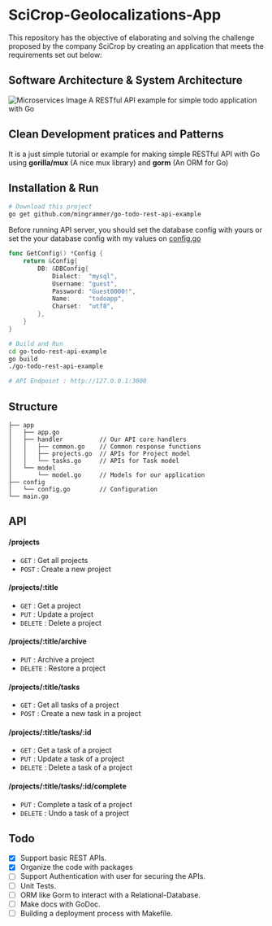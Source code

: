 # SciCrop-Geolocalizations-App
This repository has the objective of elaborating and solving the challenge proposed by the company SciCrop by creating an application that meets the requirements set out below:

## Software Architecture & System Architecture
![Microservices Image](https://user-images.githubusercontent.com/75400361/169652789-c16708cb-dd6e-4abb-b030-1d6dc566ace9.png)
A RESTful API example for simple todo application with Go

## Clean Development pratices and Patterns
It is a just simple tutorial or example for making simple RESTful API with Go using **gorilla/mux** (A nice mux library) and **gorm** (An ORM for Go)

## Installation & Run
```bash
# Download this project
go get github.com/mingrammer/go-todo-rest-api-example
```

Before running API server, you should set the database config with yours or set the your database config with my values on [config.go](https://github.com/mingrammer/go-todo-rest-api-example/blob/master/config/config.go)
```go
func GetConfig() *Config {
	return &Config{
		DB: &DBConfig{
			Dialect:  "mysql",
			Username: "guest",
			Password: "Guest0000!",
			Name:     "todoapp",
			Charset:  "utf8",
		},
	}
}
```

```bash
# Build and Run
cd go-todo-rest-api-example
go build
./go-todo-rest-api-example

# API Endpoint : http://127.0.0.1:3000
```

## Structure
```
├── app
│   ├── app.go
│   ├── handler          // Our API core handlers
│   │   ├── common.go    // Common response functions
│   │   ├── projects.go  // APIs for Project model
│   │   └── tasks.go     // APIs for Task model
│   └── model
│       └── model.go     // Models for our application
├── config
│   └── config.go        // Configuration
└── main.go
```

## API

#### /projects
* `GET` : Get all projects
* `POST` : Create a new project

#### /projects/:title
* `GET` : Get a project
* `PUT` : Update a project
* `DELETE` : Delete a project

#### /projects/:title/archive
* `PUT` : Archive a project
* `DELETE` : Restore a project 

#### /projects/:title/tasks
* `GET` : Get all tasks of a project
* `POST` : Create a new task in a project

#### /projects/:title/tasks/:id
* `GET` : Get a task of a project
* `PUT` : Update a task of a project
* `DELETE` : Delete a task of a project

#### /projects/:title/tasks/:id/complete
* `PUT` : Complete a task of a project
* `DELETE` : Undo a task of a project

## Todo

- [x] Support basic REST APIs.
- [x] Organize the code with packages
- [ ] Support Authentication with user for securing the APIs.
- [ ] Unit Tests.
- [ ] ORM like Gorm to interact with a Relational-Database.
- [ ] Make docs with GoDoc.
- [ ] Building a deployment process with Makefile.
